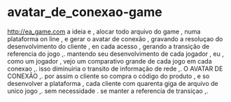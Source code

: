 # avatar_de_conexao-game
http://ea_game.com
a ideia e , alocar todo arquivo do game , numa plataforma on line , e gerar o avatar de conexão , gravando a resoluçao do desenvolvimento do cliente , en cada acesso , gerando a transição de referencia do jogo ,. mantendo seu desenvolvimento de cada jogador , eu , como um jogador , vejo um comparativo grande de cada jogo em cada conexao ,. isso diminuiria o transito de informação de rede ,. O AVATAR DE CONEXÃO ,. por assim o cliente so compra o código do produto , e so desenvolver a plataforma , cada cliente com quarenta giga de arquivo de unico jogo ,. sem necessidade . se manter a referencia de transiçao ,. 

